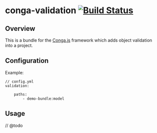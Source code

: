conga-validation [![Build Status](https://secure.travis-ci.org/congajs/conga-validation.png)](http://travis-ci.org/congajs/conga-validation)
================

Overview
--------

This is a bundle for the [Conga.js](https://github.com/congajs/conga) framework which 
adds object validation into a project.

Configuration
-------------

Example:

    // config.yml
    validation:

        paths:
            - demo-bundle:model

Usage
-----

// @todo